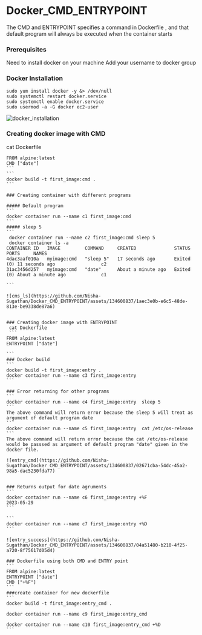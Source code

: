 # Docker_CMD_ENTRYPOINT
The CMD and ENTRYPOINT specifies a command in Dockerfile , and that default program  will always be executed when the container starts


### Prerequisites
Need to install docker on your machine
Add your username to docker group

### Docker Installation

```
sudo yum install docker -y &> /dev/null
sudo systemctl restart docker.service
sudo systemctl enable docker.service
sudo usermod -a -G docker ec2-user
```
![docker_installation](https://github.com/Nisha-Sugathan/Docker-Bind_mounting/assets/134600837/ba7797c4-9a73-4ce6-b593-2befa5850e0d)

### Creating docker image with CMD
 cat Dockerfile 
``````
FROM alpine:latest
CMD ["date"]
```
```
docker build -t first_image:cmd .
```

### Creating container with different programs

##### Default program
```
docker container run --name c1 first_image:cmd
```
##### sleep 5
```
 docker container run --name c2 first_image:cmd sleep 5
 docker container ls -a
CONTAINER ID   IMAGE         COMMAND     CREATED              STATUS                          PORTS     NAMES
4dac3aaf010a   myimage:cmd   "sleep 5"   17 seconds ago       Exited (0) 11 seconds ago                 c2
31ac3456d257   myimage:cmd   "date"      About a minute ago   Exited (0) About a minute ago             c1

```

![cms_ls](https://github.com/Nisha-Sugathan/Docker_CMD_ENTRYPOINT/assets/134600837/1aec3e0b-e6c5-48de-813e-be9338de87a6)


### Creating docker image with ENTRYPOINT
 cat Dockerfile 
 ```
FROM alpine:latest
ENTRYPOINT ["date"]

```
### Docker build 
```
docker build -t first_image:entry .
docker container run --name c3 first_image:entry 
```

### Error returning for other programs
```
docker container run --name c4 first_image:entry  sleep 5
```
The above command will return error because the sleep 5 will treat as argument of default program date
```
docker container run --name c5 first_image:entry  cat /etc/os-release
```
The above command will return error because the cat /etc/os-release would be passsed as argument of default program "date" given in the docker file.

![entry_cmd](https://github.com/Nisha-Sugathan/Docker_CMD_ENTRYPOINT/assets/134600837/02671cba-54dc-45a2-98a5-dac5230fda77)


### Returns output for date agruments
```
docker container run --name c6 first_image:entry +%F
2023-05-29
```

```
docker container run --name c7 first_image:entry +%D
```

![entry_success](https://github.com/Nisha-Sugathan/Docker_CMD_ENTRYPOINT/assets/134600837/04a51480-b210-4f25-a720-8f75617d05d4)

### Dockerfile using both CMD and ENTRY point
```
FROM alpine:latest
ENTRYPOINT ["date"]
CMD ["+%F"]
```
###create container for new dockerfile
```
docker build -t first_image:entry_cmd .

docker container run --name c9 first_image:entry_cmd

docker container run --name c10 first_image:entry_cmd +%D
```
